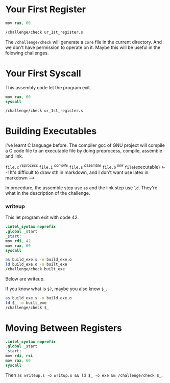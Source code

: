 # Your First Register
```s ur_1st_register.s
mov rax, 60
```
```sh
/challenge/check ur_1st_register.s
```

The `/challenge/check` will generate a `core` file in the current directory.
And we don't have permission to operate on it.
Maybe this will be useful in the folowing challenges.

# Your First Syscall
This assembly code let the program exit.
```s ur_1st_syscall.s
mov rax, 60
syscall
```
```sh
/challenge/check ur_1st_register.s
```

# Building Executables
I've learnt C language before.
The compiler gcc of GNU project will compile a C code file to an executable file by
doing preprocess, compile, assemble and link.

`file.c` $^{reprocess}$ `file.i` $^{compile}$ `file.s` $^{assemble}$ `file.o` $^{link}$ `file`(executable)
<--! It's difficult to draw sth in markdown, and I don't want use latex in markdown -->

In procedure, the assemble step use `as` and the link step use `ld`.
They're what in the description of the challenge.

### writeup
This let program exit with code 42.
```s build_exe.s
.intel_syntax noprefix
.global _start
_start:
mov rdi, 42
mov rax, 60
syscall
```
```sh
as build_exe.s -o build_exe.o
ld build_exe.o -o built_exe
/challenge/check built_exe
```
Below are writeup.

If you know what is `$?`, maybe you also know `$_`.
```sh
as build_exe.s -o build_exe.o
ld $_ -o built_exe
/challenge/check $_
```

# Moving Between Registers
```s writeup.s
.intel_syntax noprefix
.global _start
_start:
mov rdi, rsi
mov rax, 60
syscall
```
Then `as writeup.s -o writup.o && ld $_ -o exe && /challenge/check $_`.
